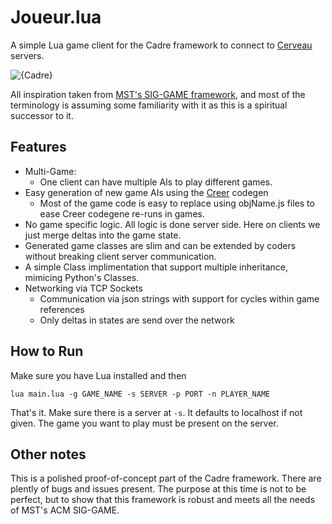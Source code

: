 # Joueur.lua
A simple Lua game client for the Cadre framework to connect to [Cerveau](https://github.com/JacobFischer/Cerveau) servers.

![{Cadre}](http://i.imgur.com/17wwI3f.png)

All inspiration taken from [MST's SIG-GAME framework](https://github.com/siggame), and most of the terminology is assuming some familiarity with it as this is a spiritual successor to it.

## Features

* Multi-Game:
  * One client can have multiple AIs to play different games.
* Easy generation of new game AIs using the [Creer](https://github.com/JacobFischer/Creer) codegen
  * Most of the game code is easy to replace using objName.js files to ease Creer codegene re-runs in games.
* No game specific logic. All logic is done server side. Here on clients we just merge deltas into the game state.
* Generated game classes are slim and can be extended by coders without breaking client server communication.
* A simple Class implimentation that support multiple inheritance, mimicing Python's Classes.
* Networking via TCP Sockets
  * Communication via json strings with support for cycles within game references
  * Only deltas in states are send over the network

## How to Run

Make sure you have Lua installed and then

```
lua main.lua -g GAME_NAME -s SERVER -p PORT -n PLAYER_NAME
```

That's it. Make sure there is a server at `-s`. It defaults to localhost if not given. The game you want to play must be present on the server. 


## Other notes

This is a polished proof-of-concept part of the Cadre framework. There are plently of bugs and issues present. The purpose at this time is not to be perfect, but to show that this framework is robust and meets all the needs of MST's ACM SIG-GAME.
